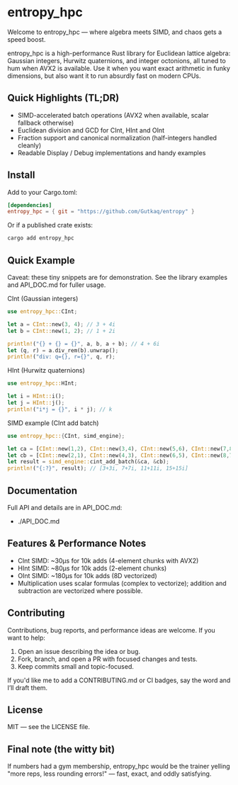 # entropy_hpc

Welcome to entropy_hpc — where algebra meets SIMD, and chaos gets a speed boost.

entropy_hpc is a high-performance Rust library for Euclidean lattice algebra: Gaussian integers, Hurwitz quaternions, and integer octonions, all tuned to hum when AVX2 is available. Use it when you want exact arithmetic in funky dimensions, but also want it to run absurdly fast on modern CPUs.

## Quick Highlights (TL;DR)
- SIMD-accelerated batch operations (AVX2 when available, scalar fallback otherwise)
- Euclidean division and GCD for CInt, HInt and OInt
- Fraction support and canonical normalization (half-integers handled cleanly)
- Readable Display / Debug implementations and handy examples

## Install

Add to your Cargo.toml:

```toml
[dependencies]
entropy_hpc = { git = "https://github.com/Gutkaq/entropy" }
```

Or if a published crate exists:

```bash
cargo add entropy_hpc
```

## Quick Example

Caveat: these tiny snippets are for demonstration. See the library examples and API_DOC.md for fuller usage.

CInt (Gaussian integers)
```rust
use entropy_hpc::CInt;

let a = CInt::new(3, 4); // 3 + 4i
let b = CInt::new(1, 2); // 1 + 2i

println!("{} + {} = {}", a, b, a + b); // 4 + 6i
let (q, r) = a.div_rem(b).unwrap();
println!("div: q={}, r={}", q, r);
```

HInt (Hurwitz quaternions)
```rust
use entropy_hpc::HInt;

let i = HInt::i();
let j = HInt::j();
println!("i*j = {}", i * j); // k
```

SIMD example (CInt add batch)
```rust
use entropy_hpc::{CInt, simd_engine};

let ca = [CInt::new(1,2), CInt::new(3,4), CInt::new(5,6), CInt::new(7,8)];
let cb = [CInt::new(2,1), CInt::new(4,3), CInt::new(6,5), CInt::new(8,7)];
let result = simd_engine::cint_add_batch(&ca, &cb);
println!("{:?}", result); // [3+3i, 7+7i, 11+11i, 15+15i]
```

## Documentation

Full API and details are in API_DOC.md:
- ./API_DOC.md

## Features & Performance Notes

- CInt SIMD: ~30µs for 10k adds (4-element chunks with AVX2)
- HInt SIMD: ~80µs for 10k adds (2-element chunks)
- OInt SIMD: ~180µs for 10k adds (8D vectorized)
- Multiplication uses scalar formulas (complex to vectorize); addition and subtraction are vectorized where possible.

## Contributing

Contributions, bug reports, and performance ideas are welcome. If you want to help:
1. Open an issue describing the idea or bug.
2. Fork, branch, and open a PR with focused changes and tests.
3. Keep commits small and topic-focused.

If you'd like me to add a CONTRIBUTING.md or CI badges, say the word and I’ll draft them.

## License

MIT — see the LICENSE file.

## Final note (the witty bit)

If numbers had a gym membership, entropy_hpc would be the trainer yelling "more reps, less rounding errors!" — fast, exact, and oddly satisfying.
